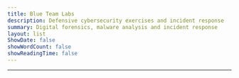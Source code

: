 ```yaml
---
title: Blue Team Labs
description: Defensive cybersecurity exercises and incident response
summary: Digital forensics, malware analysis and incident response
layout: list
ShowDate: false
showWordCount: false
showReadingTime: false
---
```


---



